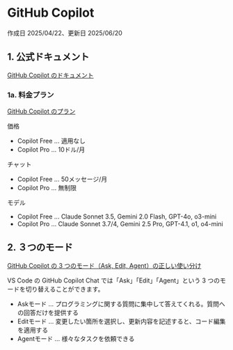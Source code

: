# GitHub Copilot

作成日 2025/04/22、更新日 2025/06/20

## 1. 公式ドキュメント

[GitHub Copilot のドキュメント](https://docs.github.com/ja/copilot)

### 1a. 料金プラン

[GitHub Copilot のプラン](https://docs.github.com/ja/copilot/about-github-copilot/plans-for-github-copilot)

価格

- Copilot Free ... 適用なし
- Copilot Pro ... 10ドル/月

チャット

- Copilot Free ... 50メッセージ/月
- Copilot Pro ... 無制限

モデル

- Copilot Free ... Claude Sonnet 3.5, Gemini 2.0 Flash, GPT-4o, o3-mini
- Copilot Pro ... Claude Sonnet 3.7/4, Gemini 2.5 Pro, GPT-4.1, o1, o4-mini

## 2. ３つのモード

[GitHub Copilot の 3 つのモード（Ask, Edit, Agent）の正しい使い分け](https://zenn.dev/m0t0taka/articles/8a239c4b2d0ebd)

VS Code の GitHub Copilot Chat では「Ask」「Edit」「Agent」という 3 つのモードを切り替えることができます。

- Askモード ... プログラミングに関する質問に集中して答えてくれる。質問への回答だけを提供する
- Editモード ... 変更したい箇所を選択し、更新内容を記述すると、コード編集を適用する
- Agentモード ... 様々なタスクを依頼できる
